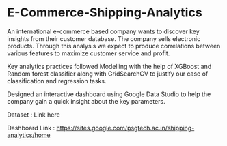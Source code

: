 # E-Commerce-Shipping-Analytics

An international e-commerce based company wants to discover key insights from their customer database. The company sells electronic products. Through this analysis we expect to produce correlations between various features to maximize customer service and profit.

Key analytics practices followed
Modelling with the help of XGBoost and Random forest classifier along with GridSearchCV to justify our case of classification and regression tasks.

Designed an interactive dashboard using Google Data Studio to help the company gain a quick insight about the key parameters.

Dataset : Link here

Dashboard Link : https://sites.google.com/psgtech.ac.in/shipping-analytics/home
